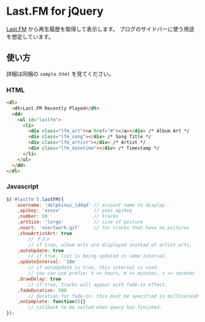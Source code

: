 Last.FM for jQuery
==================
[Last.FM][lastfm] から再生履歴を取得して表示します。
ブログのサイドバーに使う用途を想定しています。

使い方
------
詳細は同梱の `sample.html` を見てください。

### HTML ###

```html
<dl>
  <dt>Last.FM Recently Played</dt>
  <dd>
    <ul id="lastfm">
      <li>
        <div class="lfm_art"><a href="#"></a></div> /* Album Art */
        <div class="lfm_song"></div> /* Song Title */
        <div class="lfm_artist"></div> /* Artist */
        <div class="lfm_datetime"></div> /* Timestamp */
      </li>
    </ul>
  </dd>
</dl>
```

### Javascript ###

```javascript
$('#lastfm').lastFM({
    username: 'delphinus_iddqd' // account name to display
    ,apikey: 'xxxxx'            // your apikey
    ,number: 10                 // tracks
    ,artSize: 'large'           // size of picture
    ,noart: 'noartwork.gif'     // for tracks that have no pictures
    ,showArtistArt: true
        // テスト
        // if true, album arts are displayed instead of artist arts.
    ,autoUpdate: true
        // if true, list is being updated in some interval.
    ,updateInterval: '10m'
        // if autoUpdate is true, this interval is used.
        // you can use prefix: h => hours, m => minutes, s => seconds
    ,drawDelay: true
        // if true, tracks will appear with fade-in effect.
    ,fadeDuration: 500
        // duration for fade-in. this must be specified in milliseconds.
    ,onComplete: function(){}
        // callback to be called when query has finished.
});
```

[lastfm]: http://www.lastfm.jp/home "Home – Last.fm"
